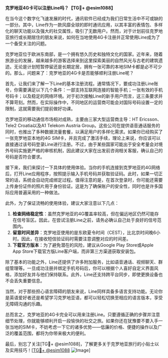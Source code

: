 **克罗地亚4G卡可以注册Line吗？【TG💪+ @esim1088】**

在当今这个数字化飞速发展的时代，通讯软件已经成为我们日常生活中不可或缺的一部分。其中，Line作为一款风靡全球的即时通讯应用，以其丰富的表情包、多样化的聊天功能以及强大的社交属性，吸引了无数用户。然而，对于计划前往克罗地亚旅行或长期居住的朋友来说，如何在当地使用4G卡注册并正常使用Line成为了一个备受关注的问题。

克罗地亚位于欧洲东南部，是一个拥有悠久历史和独特文化的国家。近年来，随着旅游业的发展，越来越多的游客选择来到这里探索美丽的自然风光与古老的建筑遗迹。无论是计划短暂停留还是长期定居，拥有一张可靠的本地SIM卡都是必不可少的。那么，问题来了：克罗地亚的4G卡是否能够顺利注册Line呢？

首先，让我们来了解一下Line的基本注册流程。通常情况下，要成功注册Line账号，你需要满足以下几个条件：一部支持互联网连接的智能手机；一张有效的手机号码卡；以及稳定的网络环境。对于初次接触Line的新手用户而言，这三条要求并不算苛刻。然而，在实际操作中，不同地区的运营商可能会对国际号码设置一定的限制，这就需要我们提前做好功课。

克罗地亚的移动通信市场相对成熟，主要由三家大型运营商主导：HT Ericsson、Tele2 Croatia以及A1 Telekom Austria Group。这些公司在提供语音通话服务的同时，也推出了多种数据流量套餐，以满足用户的多样化需求。如果你已经购买了一张克罗地亚本地的4G SIM卡，并且完成了激活手续，理论上来说，你应该可以直接通过该号码登录Line进行注册。不过，由于某些国家可能出于安全考量会对境外号码实施更严格的审核机制，因此建议大家在出发前咨询相关客服，确认自己的号码是否符合要求。

接下来，我们来探讨一下具体的使用体验。当你的手机连接到克罗地亚的4G网络后，打开Line应用程序，按照提示输入手机号码并获取验证码。此时，如果一切正常的话，系统会自动完成绑定过程。值得注意的是，在首次登录时，你可能还需要上传身份证件的照片用于身份验证。这是为了确保账户的安全性，同时也是许多国际应用普遍采用的一种做法。

此外，为了保证流畅的使用体验，建议大家注意以下几点：

1. **检查网络稳定性**：虽然克罗地亚的4G覆盖率较高，但在偏远地区仍然可能存在信号盲区。因此，在尝试注册Line之前，请务必确认自己处于良好的信号范围内。
2. **留意时间差异**：克罗地亚使用的是东欧夏令时间（CEST），比北京时间晚6小时。因此，在接收短信验证码时需要注意调整对应的时间差。
3. **下载官方版本**：为了避免潜在的风险，建议从Google Play Store或Apple App Store下载官方版Line客户端，而非第三方渠道获取安装包。

除了基本的功能之外，Line还提供了许多附加服务，比如语音通话、视频聊天、群组管理等。一旦成功注册并绑定手机号码后，你可以根据个人喜好自定义界面风格，添加好友并与他们保持联系。此外，Line还支持跨平台同步，即使更换设备也不会丢失重要信息。

当然，对于那些担心语言障碍的朋友来说，Line同样具备多语言支持功能。无论你是英语爱好者还是希望学习克罗地亚语，都可以轻松切换至相应的语言版本，享受无障碍沟通的乐趣。

总而言之，克罗地亚的4G卡完全可以用来注册Line。只要遵循正确的步骤并注意细节处理，你就能够顺利开启一段愉快的社交之旅。如果你还在犹豫要不要入手一张当地的SIM卡，不妨考虑一下它的诸多优势——低廉的价格、便捷的操作以及广泛的覆盖范围，都将为你带来极大的便利。

最后，别忘了关注[TG💪+ @esim1088]，了解更多关于克罗地亚旅行的小贴士以及实用技巧！[[TG💪+ @esim1088](https://t.me/s/esim1088) ![Image](https://i.postimg.cc/4NQfJmqS/Snipaste-2025-05-13-00-14-12.png)]